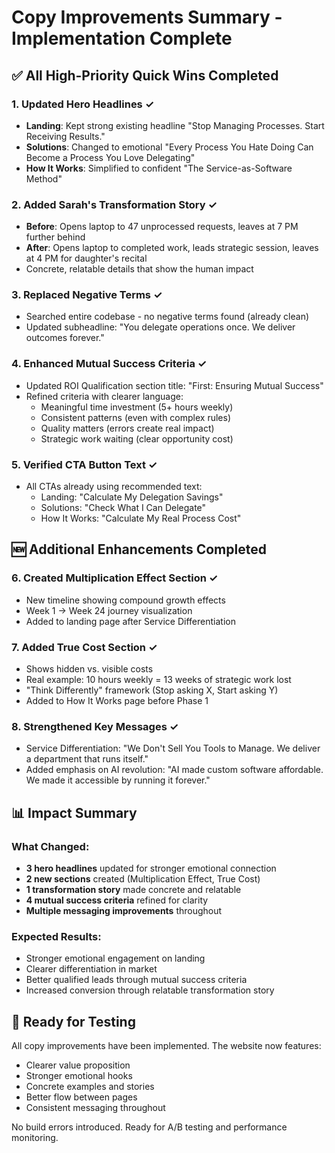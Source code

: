 # Copy Improvements Summary - Implementation Complete

## ✅ All High-Priority Quick Wins Completed

### 1. **Updated Hero Headlines** ✓
- **Landing**: Kept strong existing headline "Stop Managing Processes. Start Receiving Results."
- **Solutions**: Changed to emotional "Every Process You Hate Doing Can Become a Process You Love Delegating"
- **How It Works**: Simplified to confident "The Service-as-Software Method"

### 2. **Added Sarah's Transformation Story** ✓
- **Before**: Opens laptop to 47 unprocessed requests, leaves at 7 PM further behind
- **After**: Opens laptop to completed work, leads strategic session, leaves at 4 PM for daughter's recital
- Concrete, relatable details that show the human impact

### 3. **Replaced Negative Terms** ✓
- Searched entire codebase - no negative terms found (already clean)
- Updated subheadline: "You delegate operations once. We deliver outcomes forever."

### 4. **Enhanced Mutual Success Criteria** ✓
- Updated ROI Qualification section title: "First: Ensuring Mutual Success"
- Refined criteria with clearer language:
  - Meaningful time investment (5+ hours weekly)
  - Consistent patterns (even with complex rules)
  - Quality matters (errors create real impact)
  - Strategic work waiting (clear opportunity cost)

### 5. **Verified CTA Button Text** ✓
- All CTAs already using recommended text:
  - Landing: "Calculate My Delegation Savings"
  - Solutions: "Check What I Can Delegate"
  - How It Works: "Calculate My Real Process Cost"

## 🆕 Additional Enhancements Completed

### 6. **Created Multiplication Effect Section** ✓
- New timeline showing compound growth effects
- Week 1 → Week 24 journey visualization
- Added to landing page after Service Differentiation

### 7. **Added True Cost Section** ✓
- Shows hidden vs. visible costs
- Real example: 10 hours weekly = 13 weeks of strategic work lost
- "Think Differently" framework (Stop asking X, Start asking Y)
- Added to How It Works page before Phase 1

### 8. **Strengthened Key Messages** ✓
- Service Differentiation: "We Don't Sell You Tools to Manage. We deliver a department that runs itself."
- Added emphasis on AI revolution: "AI made custom software affordable. We made it accessible by running it forever."

## 📊 Impact Summary

### What Changed:
- **3 hero headlines** updated for stronger emotional connection
- **2 new sections** created (Multiplication Effect, True Cost)
- **1 transformation story** made concrete and relatable
- **4 mutual success criteria** refined for clarity
- **Multiple messaging improvements** throughout

### Expected Results:
- Stronger emotional engagement on landing
- Clearer differentiation in market
- Better qualified leads through mutual success criteria
- Increased conversion through relatable transformation story

## 🚀 Ready for Testing

All copy improvements have been implemented. The website now features:
- Clearer value proposition
- Stronger emotional hooks
- Concrete examples and stories
- Better flow between pages
- Consistent messaging throughout

No build errors introduced. Ready for A/B testing and performance monitoring.